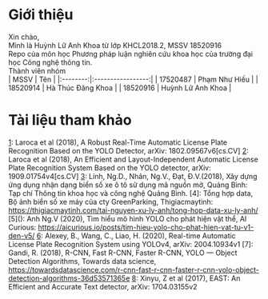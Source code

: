 # Giới thiệu
Xin chào,  
Mình là Huỳnh Lữ Anh Khoa từ lớp KHCL2018.2, MSSV 18520916  
Repo của môn học Phương pháp luận nghiên cứu khoa học của trường đại học Công nghệ thông tin.  
Thành viên nhóm  
|   MSSV   |        Tên        |
|:--------:|:-----------------:|
| 17520487 | Phạm Như Hiếu     |
| 18520914 | Hà Thúc Đăng Khoa |
| 18520916 | Huỳnh Lữ Anh Khoa |  
# Tài liệu tham khảo
[1](https://arxiv.org/abs/1802.09567): Laroca et al (2018), A Robust Real-Time Automatic License Plate Recognition Based on the YOLO Detector, arXiv: 1802.09567v6\[cs.CV]
[2](https://arxiv.org/abs/1909.01754): Laroca et al (2018), An Efficient and Layout-Independent Automatic License Plate Recognition System Based on the YOLO detector, arXiv: 1909.01754v4\[cs.CV]
[3](https://skhcn.quangbinh.gov.vn/3cms/upload/khcn/File/TapChiKHCN/2018/so1/12.pdf): Linh, Ng.D., Nhân, Ng.V., Đạt, Đ.V.(2018),  Xây dựng ứng dụng nhận dạng biển số xe ô tô sử dụng mã nguồn mở, Quảng Bình: Tạp chí Thông tin khoa học và công nghệ Quảng Bình.
\[4]: Tổng hợp data, Bộ ảnh biển số xe máy của cty GreenParking, Thigiacmaytinh:  https://thigiacmaytinh.com/tai-nguyen-xu-ly-anh/tong-hop-data-xu-ly-anh/
\[5]():  Anh Ng.V (2020), Tìm hiểu mô hình YOLO cho phát hiện vật thể, AI Curious:  https://aicurious.io/posts/tim-hieu-yolo-cho-phat-hien-vat-tu-v1-den-v5/
[6](https://arxiv.org/abs/2004.10934): Alexey, B., Wang, C., Liao, H. (2020),  Real-time Automatic License Plate Recognition System using YOLOv4, arXiv: 2004.10934v1
\[7]: Gandi, R. (2018), R-CNN, Fast R-CNN, Faster R-CNN, YOLO — Object Detection Algorithms, Towards data science, https://towardsdatascience.com/r-cnn-fast-r-cnn-faster-r-cnn-yolo-object-detection-algorithms-36d53571365e
[8](https://arxiv.org/abs/1704.03155): Xinyu, Z et al (2017), EAST: An Efficient and Accurate Text detector,  arXiv: 1704.03155v2
